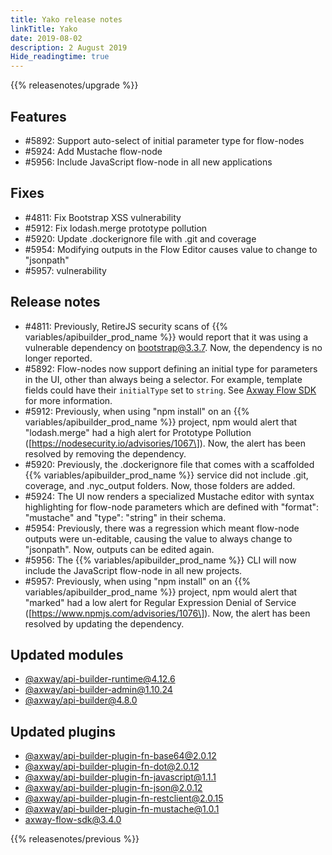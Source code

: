 ```yaml
---
title: Yako release notes
linkTitle: Yako
date: 2019-08-02
description: 2 August 2019
Hide_readingtime: true
---
```


{{% releasenotes/upgrade %}}

## Features

* #5892: Support auto-select of initial parameter type for flow-nodes
* #5924: Add Mustache flow-node
* #5956: Include JavaScript flow-node in all new applications

## Fixes

* #4811: Fix Bootstrap XSS vulnerability
* #5912: Fix lodash.merge prototype pollution
* #5920: Update .dockerignore file with .git and coverage
* #5954: Modifying outputs in the Flow Editor causes value to change to "jsonpath"
* #5957: vulnerability

## Release notes

* #4811: Previously, RetireJS security scans of {{% variables/apibuilder_prod_name %}} would report that it was using a vulnerable dependency on bootstrap@3.3.7. Now, the dependency is no longer reported.
* #5892: Flow-nodes now support defining an initial type for parameters in the UI, other than always being a selector. For example, template fields could have their `initialType` set to `string`. See [Axway Flow SDK](/docs/developer_guide/flows/axway_flow_sdk/) for more information.
* #5912: Previously, when using "npm install" on an {{% variables/apibuilder_prod_name %}} project, npm would alert that "lodash.merge" had a high alert for Prototype Pollution (\[https://nodesecurity.io/advisories/1067\]). Now, the alert has been resolved by removing the dependency.
* #5920: Previously, the .dockerignore file that comes with a scaffolded {{% variables/apibuilder_prod_name %}} service did not include .git, coverage, and .nyc_output folders. Now, those folders are added.
* #5924: The UI now renders a specialized Mustache editor with syntax highlighting for flow-node parameters which are defined with "format": "mustache" and "type": "string" in their schema.
* #5954: Previously, there was a regression which meant flow-node outputs were un-editable, causing the value to always change to "jsonpath". Now, outputs can be edited again.
* #5956: The {{% variables/apibuilder_prod_name %}} CLI will now include the JavaScript flow-node in all new projects.
* #5957: Previously, when using "npm install" on an {{% variables/apibuilder_prod_name %}} project, npm would alert that "marked" had a low alert for Regular Expression Denial of Service (\[https://www.npmjs.com/advisories/1076\]). Now, the alert has been resolved by updating the dependency.

## Updated modules

* [@axway/api-builder-runtime@4.12.6](https://www.npmjs.com/package/@axway/api-builder-runtime/v/4.12.6)
* [@axway/api-builder-admin@1.10.24](https://www.npmjs.com/package/@axway/api-builder-admin/v/1.10.24)
* [@axway/api-builder@4.8.0](https://www.npmjs.com/package/@axway/api-builder/v/4.8.0)

## Updated plugins

* [@axway/api-builder-plugin-fn-base64@2.0.12](https://www.npmjs.com/package/@axway/api-builder-plugin-fn-base64/v/2.0.12)
* [@axway/api-builder-plugin-fn-dot@2.0.12](https://www.npmjs.com/package/@axway/api-builder-plugin-fn-dot/v/2.0.12)
* [@axway/api-builder-plugin-fn-javascript@1.1.1](https://www.npmjs.com/package/@axway/api-builder-plugin-fn-javascript/v/1.1.1)
* [@axway/api-builder-plugin-fn-json@2.0.12](https://www.npmjs.com/package/@axway/api-builder-plugin-fn-json/v/2.0.12)
* [@axway/api-builder-plugin-fn-restclient@2.0.15](https://www.npmjs.com/package/@axway/api-builder-plugin-fn-restclient/v/2.0.15)
* [@axway/api-builder-plugin-fn-mustache@1.0.1](https://www.npmjs.com/package/@axway/api-builder-plugin-fn-mustache/v/1.0.1)
* [axway-flow-sdk@3.4.0](https://www.npmjs.com/package/axway-flow-sdk/v/3.4.0)

{{% releasenotes/previous %}}
